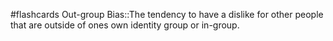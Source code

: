 #flashcards 
Out-group Bias::The tendency to have a dislike for other people that are outside of ones own identity group or in-group.
<!--SR:!2023-11-07,2,230-->
